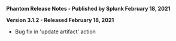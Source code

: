 **Phantom Release Notes - Published by Splunk February 18, 2021**


**Version 3.1.2 - Released February 18, 2021**

* Bug fix in 'update artifact' action
